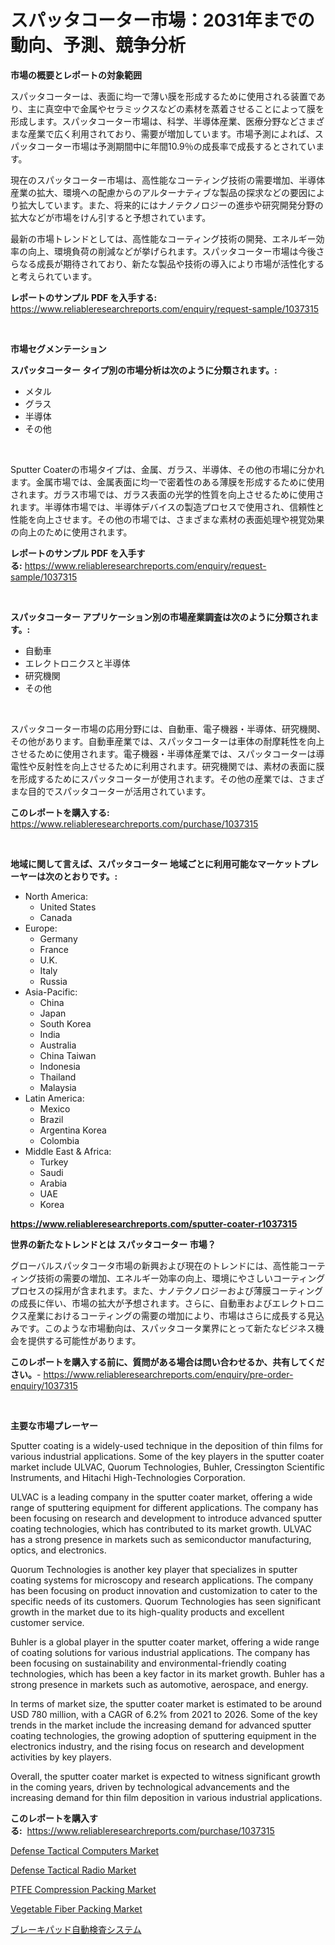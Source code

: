 <p><h1>スパッタコーター市場：2031年までの動向、予測、競争分析</h1></p><p><strong>市場の概要とレポートの対象範囲</strong></p>
<p><p>スパッタコーターは、表面に均一で薄い膜を形成するために使用される装置であり、主に真空中で金属やセラミックスなどの素材を蒸着させることによって膜を形成します。スパッタコーター市場は、科学、半導体産業、医療分野などさまざまな産業で広く利用されており、需要が増加しています。市場予測によれば、スパッタコーター市場は予測期間中に年間10.9％の成長率で成長するとされています。</p><p>現在のスパッタコーター市場は、高性能なコーティング技術の需要増加、半導体産業の拡大、環境への配慮からのアルターナティブな製品の探求などの要因により拡大しています。また、将来的にはナノテクノロジーの進歩や研究開発分野の拡大などが市場をけん引すると予想されています。</p><p>最新の市場トレンドとしては、高性能なコーティング技術の開発、エネルギー効率の向上、環境負荷の削減などが挙げられます。スパッタコーター市場は今後さらなる成長が期待されており、新たな製品や技術の導入により市場が活性化すると考えられています。</p></p>
<p><strong>レポートのサンプル PDF を入手する:</strong> <a href="https://www.reliableresearchreports.com/enquiry/request-sample/1037315">https://www.reliableresearchreports.com/enquiry/request-sample/1037315</a></p>
<p>&nbsp;</p>
<p><strong>市場セグメンテーション</strong></p>
<p><strong>スパッタコーター タイプ別の市場分析は次のように分類されます。:</strong></p>
<p><ul><li>メタル</li><li>グラス</li><li>半導体</li><li>その他</li></ul></p>
<p>&nbsp;</p>
<p><p>Sputter Coaterの市場タイプは、金属、ガラス、半導体、その他の市場に分かれます。金属市場では、金属表面に均一で密着性のある薄膜を形成するために使用されます。ガラス市場では、ガラス表面の光学的性質を向上させるために使用されます。半導体市場では、半導体デバイスの製造プロセスで使用され、信頼性と性能を向上させます。その他の市場では、さまざまな素材の表面処理や視覚効果の向上のために使用されます。</p></p>
<p><strong>レポートのサンプル PDF を入手する:</strong>&nbsp;<a href="https://www.reliableresearchreports.com/enquiry/request-sample/1037315">https://www.reliableresearchreports.com/enquiry/request-sample/1037315</a></p>
<p>&nbsp;</p>
<p><strong> スパッタコーター アプリケーション別の市場産業調査は次のように分類されます。:</strong></p>
<p><ul><li>自動車</li><li>エレクトロニクスと半導体</li><li>研究機関</li><li>その他</li></ul></p>
<p>&nbsp;</p>
<p><p>スパッタコーター市場の応用分野には、自動車、電子機器・半導体、研究機関、その他があります。自動車産業では、スパッタコーターは車体の耐摩耗性を向上させるために使用されます。電子機器・半導体産業では、スパッタコーターは導電性や反射性を向上させるために利用されます。研究機関では、素材の表面に膜を形成するためにスパッタコーターが使用されます。その他の産業では、さまざまな目的でスパッタコーターが活用されています。</p></p>
<p><strong>このレポートを購入する:</strong>&nbsp; <a href="https://www.reliableresearchreports.com/purchase/1037315">https://www.reliableresearchreports.com/purchase/1037315</a></p>
<p>&nbsp;</p>
<p><strong>地域に関して言えば、スパッタコーター 地域ごとに利用可能なマーケットプレーヤーは次のとおりです。:</strong></p>
<p><ul>
    <li>
        North America:
        <ul>
            <li>United States</li>
            <li>Canada</li>
        </ul>
    </li>
    <li>
        Europe:
        <ul>
            <li>Germany</li>
            <li>France</li>
            <li>U.K.</li>
            <li>Italy</li>
            <li>Russia</li>
        </ul>
    </li>
    <li>
        Asia-Pacific:
        <ul>
            <li>China</li>
            <li>Japan</li>
            <li>South Korea</li>
            <li>India</li>
            <li>Australia</li>
            <li>China Taiwan</li>
            <li>Indonesia</li>
            <li>Thailand</li>
            <li>Malaysia</li>
        </ul>
    </li>
    <li>
        Latin America:
        <ul>
            <li>Mexico</li>
            <li>Brazil</li>
            <li>Argentina Korea</li>
            <li>Colombia</li>
        </ul>
    </li>
    <li>
        Middle East & Africa:
        <ul>
            <li>Turkey</li>
            <li>Saudi</li>
            <li>Arabia</li>
            <li>UAE</li>
            <li>Korea</li>
        </ul>
    </li>
    </ul></p>
<p><strong><a href="https://www.reliableresearchreports.com/sputter-coater-r1037315">https://www.reliableresearchreports.com/sputter-coater-r1037315</a></strong>&nbsp;</p>
<p><strong>世界の新たなトレンドとは スパッタコーター 市場？</strong></p>
<p><p>グローバルスパッタコータ市場の新興および現在のトレンドには、高性能コーティング技術の需要の増加、エネルギー効率の向上、環境にやさしいコーティングプロセスの採用が含まれます。また、ナノテクノロジーおよび薄膜コーティングの成長に伴い、市場の拡大が予想されます。さらに、自動車およびエレクトロニクス産業におけるコーティングの需要の増加により、市場はさらに成長する見込みです。このような市場動向は、スパッタコータ業界にとって新たなビジネス機会を提供する可能性があります。</p></p>
<p><strong>このレポートを購入する前に、質問がある場合は問い合わせるか、共有してください。</strong>- <a href="https://www.reliableresearchreports.com/enquiry/pre-order-enquiry/1037315">https://www.reliableresearchreports.com/enquiry/pre-order-enquiry/1037315</a></p>
<p>&nbsp;</p>
<p><strong>主要な市場プレーヤー</strong></p>
<p><p>Sputter coating is a widely-used technique in the deposition of thin films for various industrial applications. Some of the key players in the sputter coater market include ULVAC, Quorum Technologies, Buhler, Cressington Scientific Instruments, and Hitachi High-Technologies Corporation.</p><p>ULVAC is a leading company in the sputter coater market, offering a wide range of sputtering equipment for different applications. The company has been focusing on research and development to introduce advanced sputter coating technologies, which has contributed to its market growth. ULVAC has a strong presence in markets such as semiconductor manufacturing, optics, and electronics.</p><p>Quorum Technologies is another key player that specializes in sputter coating systems for microscopy and research applications. The company has been focusing on product innovation and customization to cater to the specific needs of its customers. Quorum Technologies has seen significant growth in the market due to its high-quality products and excellent customer service.</p><p>Buhler is a global player in the sputter coater market, offering a wide range of coating solutions for various industrial applications. The company has been focusing on sustainability and environmental-friendly coating technologies, which has been a key factor in its market growth. Buhler has a strong presence in markets such as automotive, aerospace, and energy.</p><p>In terms of market size, the sputter coater market is estimated to be around USD 780 million, with a CAGR of 6.2% from 2021 to 2026. Some of the key trends in the market include the increasing demand for advanced sputter coating technologies, the growing adoption of sputtering equipment in the electronics industry, and the rising focus on research and development activities by key players.</p><p>Overall, the sputter coater market is expected to witness significant growth in the coming years, driven by technological advancements and the increasing demand for thin film deposition in various industrial applications.</p></p>
<p><strong>このレポートを購入する:</strong>&nbsp;&nbsp;<a href="https://www.reliableresearchreports.com/purchase/1037315">https://www.reliableresearchreports.com/purchase/1037315</a></p>
<p><p><a href="https://github.com/markusgodoy/Market-Research-Report-List-2/blob/main/defense-tactical-computers-market.md">Defense Tactical Computers Market</a></p><p><a href="https://github.com/arionmp/Market-Research-Report-List-2/blob/main/defense-tactical-radio-market.md">Defense Tactical Radio Market</a></p><p><a href="https://issuu.com/reportprime-2/docs/ptfe-compression-packing-market-size-2030.pptx">PTFE Compression Packing Market</a></p><p><a href="https://issuu.com/reportprime-2/docs/vegetable-fiber-packing-market-size-2030.pptx">Vegetable Fiber Packing Market</a></p><p><a href="https://github.com/SarahFahey88/Market-Research-Report-List-1/blob/main/754667229872.md">ブレーキパッド自動検査システム</a></p></p>